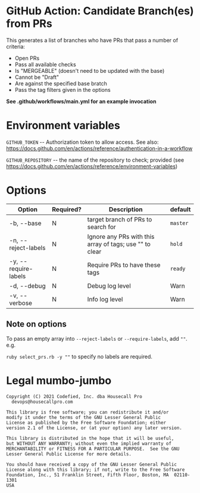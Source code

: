 # GitHub Action: Candidate Branch(es) from PRs

This generates a list of branches who have PRs that pass a number of criteria:
* Open PRs
* Pass all available checks
* Is "MERGEABLE" (doesn't need to be updated with the base)
* Cannot be "Draft"
* Are against the specified base bratch
* Pass the tag filters given in the options

**See .github/workflows/main.yml for an example invocation**

# Environment variables

`GITHUB_TOKEN` -- Authorization token to allow access. See also: https://docs.github.com/en/actions/reference/authentication-in-a-workflow

`GITHUB_REPOSITORY` -- the name of the repository to check; provided (see https://docs.github.com/en/actions/reference/environment-variables)

# Options

| Option               | Required? | Description                                             | default  |
|----------------------|-----------|---------------------------------------------------------|----------|
| -b, --base           | N         | target branch of PRs to search for                      | `master` |
| -n, --reject-labels  | N         | Ignore any PRs with this array of tags; use "" to clear | `hold`   |
| -y, --require-labels | N         | Require PRs to have these tags                          | `ready`  |
| -d, --debug          | N         | Debug log level                                         | Warn     |
| -v, --verbose        | N         | Info log level                                          | Warn     |

## Note on options

To pass an empty array into `--reject-labels` or `--require-labels`, add `""`. e.g.

`ruby select_prs.rb -y ""` to specify no labels are required.

# Legal mumbo-jumbo

    Copyright (C) 2021 Codefied, Inc. dba Housecall Pro
	  devops@housecallpro.com

    This library is free software; you can redistribute it and/or
    modify it under the terms of the GNU Lesser General Public
    License as published by the Free Software Foundation; either
    version 2.1 of the License, or (at your option) any later version.

    This library is distributed in the hope that it will be useful,
    but WITHOUT ANY WARRANTY; without even the implied warranty of
    MERCHANTABILITY or FITNESS FOR A PARTICULAR PURPOSE.  See the GNU
    Lesser General Public License for more details.

    You should have received a copy of the GNU Lesser General Public
    License along with this library; if not, write to the Free Software
    Foundation, Inc., 51 Franklin Street, Fifth Floor, Boston, MA  02110-1301
    USA
